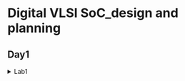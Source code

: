 # Digital VLSI SoC_design and planning
## Day1

<details>
  <summary>Lab1</summary>
  Screenshots of running each commands
  1. Run 'picorv32a' design synthesis using OpenLANE flow and generate necessary outputs.
  
  ![Screenshot 2024-11-28 010505](https://github.com/user-attachments/assets/9b9ebfb9-2997-45c7-96e5-f8895d4e7b89)
  ![Screenshot 2024-11-28 010750](https://github.com/user-attachments/assets/c0bc9a60-38ff-4ccf-9a24-458875dd37ef)
  2. Calculate the flop ratio.
  ![Screenshot 2024-11-28 010807](https://github.com/user-attachments/assets/edbc7213-939d-4d5b-b304-987a2d6b538c)
  ![Screenshot 2024-11-28 010819](https://github.com/user-attachments/assets/8ec32558-d44a-4f8d-ab00-bd915c74422a)
  Calculation of Flop Ratio and DFF % from synthesis statistics report file
          _Flop Ratio_ = 1613/14876 = 0.108429685

  
</details>

